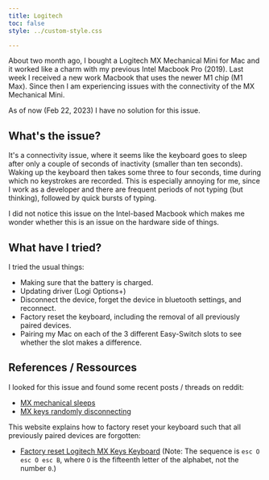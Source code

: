 ```yaml
---
title: Logitech
toc: false
style: ../custom-style.css

---
```




About two month ago, I bought a Logitech MX Mechanical Mini for Mac and it worked like a charm with my previous Intel Macbook Pro (2019).
Last week I received a new work Macbook that uses the newer M1 chip (M1 Max). Since then I am experiencing issues with the connectivity of the MX Mechanical Mini.

As of now (Feb 22, 2023) I have no solution for this issue.


## What's the issue?
It's a connectivity issue, where it seems like the keyboard goes to sleep after only a couple of seconds of inactivity (smaller than ten seconds). Waking up the keyboard then takes some three to four seconds, time during which no keystrokes are recorded.
This is especially annoying for me, since I work as a developer and there are frequent periods of not typing (but thinking), followed by quick bursts of typing.

I did not notice this issue on the Intel-based Macbook which makes me wonder whether this is an issue on the hardware side of things.

## What have I tried?
I tried the usual things:
- Making sure that the battery is charged.
- Updating driver (Logi Options+)
- Disconnect the device, forget the device in bluetooth settings, and reconnect.
- Factory reset the keyboard, including the removal of all previously paired devices.
- Pairing my Mac on each of the 3 different Easy-Switch slots to see whether the slot makes a difference.




## References / Ressources
I looked for this issue and found some recent posts / threads on reddit:
- [MX mechanical sleeps](tab:https://www.reddit.com/r/logitech/comments/x7g2tb/mx_mechanical_sleeps/)
- [MX keys randomly disconnecting](tab:https://www.reddit.com/r/logitech/comments/pz3hf6/mx_keys_randomly_disconnecting/)

This website explains how to factory reset your keyboard such that all previously paired devices are forgotten:
- [Factory reset Logitech MX Keys Keyboard](tab:https://ernestojeh.com/factory-reset-mx-keys) (Note: The sequence is `esc O esc O esc B`, where `O` is the fifteenth letter of the alphabet, not the number `0`.)
